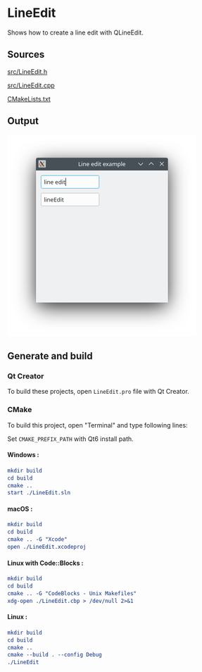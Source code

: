 # LineEdit

Shows how to create a line edit with QLineEdit.

## Sources

[src/LineEdit.h](src/LineEdit.h)

[src/LineEdit.cpp](src/LineEdit.cpp)

[CMakeLists.txt](CMakeLists.txt)

## Output

![Screenshot](../../../docs/Pictures/LineEdit.png)

## Generate and build

### Qt Creator

To build these projects, open `LineEdit.pro` file with Qt Creator.

### CMake

To build this project, open "Terminal" and type following lines:

Set `CMAKE_PREFIX_PATH` with Qt6 install path.

#### Windows :

``` cmake
mkdir build
cd build
cmake ..
start ./LineEdit.sln
```

#### macOS :

``` cmake
mkdir build
cd build
cmake .. -G "Xcode"
open ./LineEdit.xcodeproj
```

#### Linux with Code::Blocks :

``` cmake
mkdir build
cd build
cmake .. -G "CodeBlocks - Unix Makefiles"
xdg-open ./LineEdit.cbp > /dev/null 2>&1
```

#### Linux :

``` cmake
mkdir build
cd build
cmake .. 
cmake --build . --config Debug
./LineEdit
```
